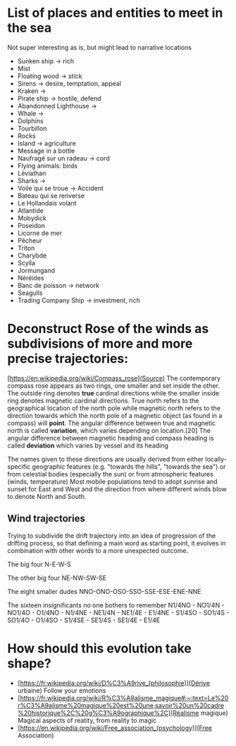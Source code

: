 # List of places and entities to meet in the sea
Not super interesting as is, but might lead to narrative locations
- Sunken ship -> rich
- Mist
- Floating wood -> stick
- Sirens -> desire, temptation, appeal
- Kraken ->
- Pirate ship -> hostile, defend
- Abandonned Lighthouse ->
- Whale ->
- Dolphins
- Tourbillon
- Rocks
- Island -> agriculture
- Message in a bottle
- Naufragé sur un radeau -> cord
- Flying animals: birds
- Léviathan
- Sharks ->
- Voile qui se troue -> Accident
- Bateau qui se renverse
- Le Hollandais volant
- Atlantide
- Mobydick
- Poseidon
- Licorne de mer
- Pêcheur
- Triton
- Charybde
- Scylla
- Jormungand
- Néréides
- Banc de poisson -> network
- Seagulls
- Trading Company Ship -> investment, rich

# Deconstruct Rose of the winds as subdivisions of more and more precise trajectories:
[https://en.wikipedia.org/wiki/Compass_rose](Source) The contemporary compass rose appears as two rings, one smaller and set inside the other. The outside ring denotes **true** cardinal directions while the smaller inside ring denotes magnetic cardinal directions. True north refers to the geographical location of the north pole while magnetic north refers to the direction towards which the north pole of a magnetic object (as found in a compass) will **point**. The angular difference between true and magnetic north is called **variation**, which varies depending on location.[20] The angular difference between magnetic heading and compass heading is called **deviation** which varies by vessel and its heading

The names given to these directions are usually derived from either locally-specific geographic features (e.g. "towards the hills", "towards the sea") or from celestial bodies (especially the sun) or from atmospheric features (winds, temperature)
Most mobile populations tend to adopt sunrise and sunset for East and West and the direction from where different winds blow to denote North and South.

## Wind trajectories
Trying to subdivide the drift trajectory into an idea of progression of the drifting process, so that defining a main word as starting point, it evolves in combination with other words to a more unexpected outcome.

The big four
N-E-W-S

The other big four
NE-NW-SW-SE

The eight smaller dudes
NNO-ONO-OSO-SSO-SSE-ESE-ENE-NNE

The sixteen insignificants no one bothers to remember
N1/4NO - NO1/4N - NO1/4O - O1/4NO - N1/4NE - NE1/4N - NE1/4E - E1/4NE - S1/4SO - SO1/4S - SO1/4O - O1/4SO - S1/4SE - SE1/4S - SE1/4E - E1/4E

# How should this evolution take shape?
- [https://fr.wikipedia.org/wiki/D%C3%A9rive_(philosophie)](Dérive urbaine) Follow your emotions
- [https://fr.wikipedia.org/wiki/R%C3%A9alisme_magique#:~:text=Le%20r%C3%A9alisme%20magique%20est%20une,savoir%20un%20cadre%20historique%2C%20g%C3%A9ographique%2C](Réalisme magique) Magical aspects of reatity, from reality to magic
- [https://en.wikipedia.org/wiki/Free_association_(psychology)](Free Association)